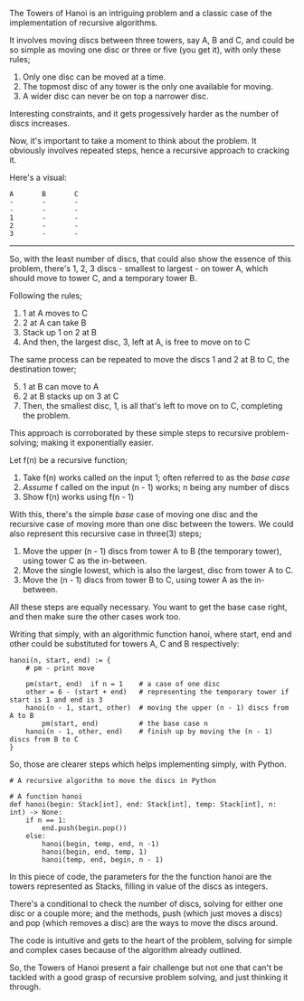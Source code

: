 The Towers of Hanoi is an intriguing problem and a classic case of the implementation of recursive algorithms.

It involves moving discs between three towers, say A, B and C, and could be so simple as moving one disc or three or five (you get it), with only these rules;
1. Only one disc can be moved at a time.
2. The topmost disc of any tower is the only one available for moving.
3. A wider disc can never be on top a narrower disc.

Interesting constraints, and it gets progessively harder as the number of discs increases.

Now, it's important to take a moment to think about the problem. It obviously involves repeated steps, hence a recursive approach to cracking it.

Here's a visual:

    A       B       C
    -       -       -
    -       -       -
    1       -       -
    2       -       -
    3       -       -
--------------------------

So, with the least number of discs, that could also show the essence of this problem, there's 1, 2, 3 discs - smallest to largest - on tower A, which should move to tower C, and a temporary tower B.

Following the rules;
1. 1 at A moves to C
2. 2 at A can take B
3. Stack up 1 on 2 at B
4. And then, the largest disc, 3, left at A, is free to move on to C

The same process can be repeated to move the discs 1 and 2 at B to C, the destination tower;

5. 1 at B can move to A
6. 2 at B stacks up on 3 at C
7. Then, the smallest disc, 1, is all that's left to move on to C, completing the problem.

This approach is corroborated by these simple steps to recursive problem-solving; making it exponentially easier.

Let f(n) be a recursive function;
1. Take f(n) works called on the input 1; often referred to as the _base case_
2. _Assume_ f called on the input (n - 1) works; n being any number of discs
3. Show f(n) works using f(n - 1)

With this, there's the simple _base_ case of moving one disc and the recursive case of moving more than one disc between the towers.
We could also represent this recursive case in three(3) steps;
1. Move the upper (n - 1) discs from tower A to B (the temporary tower), using tower C as the in-between.
2. Move the single lowest, which is also the largest, disc from tower A to C.
3. Move the (n - 1) discs from tower B to C, using tower A as the in-between.

All these steps are equally necessary. You want to get the base case right, and then make sure the other cases work too.

Writing that simply, with an algorithmic function hanoi, where start, end and other could be substituted for towers A, C and B respectively:

~~~
hanoi(n, start, end) := {
    # pm - print move

    pm(start, end)  if n = 1    # a case of one disc
    other = 6 - (start + end)   # representing the temporary tower if start is 1 and end is 3
    hanoi(n - 1, start, other)  # moving the upper (n - 1) discs from A to B
        pm(start, end)          # the base case n
    hanoi(n - 1, other, end)    # finish up by moving the (n - 1) discs from B to C
}
~~~

So, those are clearer steps which helps implementing simply, with Python.

[//]: # 'Writing code in markdown' 

```
# A recursive algorithm to move the discs in Python

# A function hanoi
def hanoi(begin: Stack[int], end: Stack[int], temp: Stack[int], n: int) -> None:
    if n == 1:
        end.push(begin.pop())
    else:
        hanoi(begin, temp, end, n -1)
        hanoi(begin, end, temp, 1)
        hanoi(temp, end, begin, n - 1)
```

In this piece of code, the parameters for the the function hanoi are the towers represented as Stacks, filling in value of the discs as integers. 

There's a conditional to check the number of discs, solving for either one disc or a couple more; and the methods, push (which just moves a discs) and pop (which removes a disc) are the ways to move the discs around.

The code is intuitive and gets to the heart of the problem, solving for simple and complex cases because of the algorithm already outlined. 

So, the Towers of Hanoi present a fair challenge but not one that can't be tackled with a good grasp of recursive problem solving, and just thinking it through.